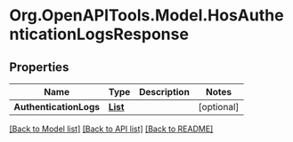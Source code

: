 # Org.OpenAPITools.Model.HosAuthenticationLogsResponse
## Properties

Name | Type | Description | Notes
------------ | ------------- | ------------- | -------------
**AuthenticationLogs** | [**List<HosAuthenticationLogsResponseAuthenticationLogs>**](HosAuthenticationLogsResponseAuthenticationLogs.md) |  | [optional] 

[[Back to Model list]](../README.md#documentation-for-models) [[Back to API list]](../README.md#documentation-for-api-endpoints) [[Back to README]](../README.md)

